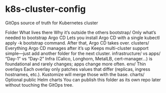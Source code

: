# k8s-cluster-config
GitOps source of truth for Kubernetes cluster


Folder
What lives there
Why it’s outside the others
bootstrap/
Only what’s needed to bootstrap Argo CD
Lets you install Argo CD with a single kubectl apply -k bootstrap command. After that, Argo CD takes over.
clusters/
Everything Argo CD manages after it’s up
Keeps multi-cluster support simple—just add another folder for the next cluster.
infrastructure/ vs apps/
“Day-1” vs “Day-2”
Infra (Calico, Longhorn, MetalLB, cert-manager…) is foundational and rarely changes; apps change more often.
env/
Thin overlays
Each overlay only patches values that differ (replicas, ingress hostnames, etc.). Kustomize will merge those with the base. 
charts/
Optional public Helm charts
You can publish this folder as its own repo later without touching the GitOps tree.
